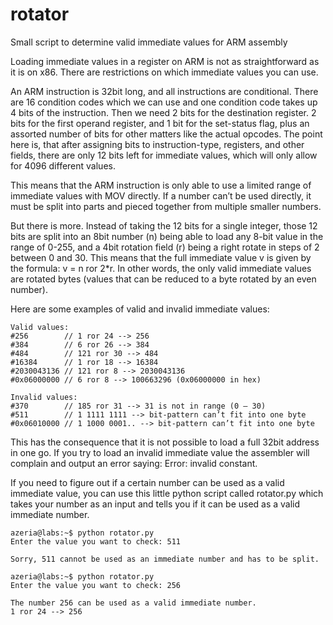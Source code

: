 # rotator
Small script to determine valid immediate values for ARM assembly

Loading immediate values in a register on ARM is not as straightforward as it is on x86. There are restrictions on which immediate values you can use.

An ARM instruction is 32bit long, and all instructions are conditional. There are 16 condition codes which we can use and one condition code takes up 4 bits of the instruction. Then we need 2 bits for the destination register. 2 bits for the first operand register, and 1 bit for the set-status flag, plus an assorted number of bits for other matters like the actual opcodes. The point here is, that after assigning bits to instruction-type, registers, and other fields, there are only 12 bits left for immediate values, which will only allow for 4096 different values.

This means that the ARM instruction is only able to use a limited range of immediate values with MOV directly. If a number can’t be used directly, it must be split into parts and pieced together from multiple smaller numbers.

But there is more. Instead of taking the 12 bits for a single integer, those 12 bits are split into an 8bit number (n) being able to load any 8-bit value in the range of 0-255, and a 4bit rotation field (r) being a right rotate in steps of 2 between 0 and 30. This means that the full immediate value v is given by the formula: v = n ror 2*r. In other words, the only valid immediate values are rotated bytes (values that can be reduced to a byte rotated by an even number).

Here are some examples of valid and invalid immediate values:
```
Valid values:
#256        // 1 ror 24 --> 256
#384        // 6 ror 26 --> 384
#484        // 121 ror 30 --> 484
#16384      // 1 ror 18 --> 16384
#2030043136 // 121 ror 8 --> 2030043136
#0x06000000 // 6 ror 8 --> 100663296 (0x06000000 in hex)

Invalid values:
#370        // 185 ror 31 --> 31 is not in range (0 – 30)
#511        // 1 1111 1111 --> bit-pattern can’t fit into one byte
#0x06010000 // 1 1000 0001.. --> bit-pattern can’t fit into one byte
```
This has the consequence that it is not possible to load a full 32bit address in one go. If you try to load an invalid immediate value the assembler will complain and output an error saying: Error: invalid constant. 

If you need to figure out if a certain number can be used as a valid immediate value, you can use this little python script called rotator.py which takes your number as an input and tells you if it can be used as a valid immediate number.
```
azeria@labs:~$ python rotator.py
Enter the value you want to check: 511

Sorry, 511 cannot be used as an immediate number and has to be split.

azeria@labs:~$ python rotator.py
Enter the value you want to check: 256

The number 256 can be used as a valid immediate number.
1 ror 24 --> 256
```
